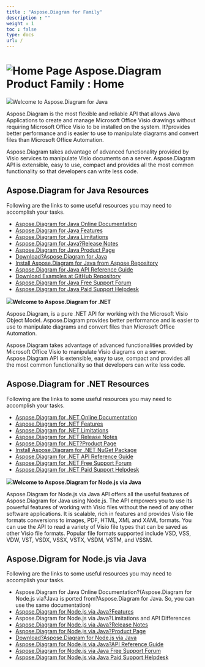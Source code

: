 ```yaml
---
title : "Aspose.Diagram for Family" 
description : "" 
weight : 1 
toc : false
type: docs
url: /
---
```


# ![Home Page](https://docs2.aspose.com/diagram/java/images/icons/contenttypes/home_page_16.png) Aspose.Diagram Product Family : Home 


![](https://docs2.aspose.com/diagram/java/attachments/18612664/18808863.png)Welcome to Aspose.Diagram for Java

Aspose.Diagram is the most flexible and reliable API that allows Java Applications to create and manage Microsoft Office Visio drawings without requiring Microsoft Office Visio to be installed on the system. It?provides better performance and is easier to use to manipulate diagrams and convert files than Microsoft Office Automation.

Aspose.Diagram takes advantage of advanced functionality provided by Visio services to manipulate Visio documents on a server. Aspose.Diagram API is extensible, easy to use, compact and provides all the most common functionality so that developers can write less code.

## Aspose.Diagram for Java Resources

Following are the links to some useful resources you may need to accomplish your tasks.

*   [Aspose.Diagram for Java Online Documentation](https://docs2.aspose.com/diagram/java/)
*   [Aspose.Diagram for Java Features](https://docs2.aspose.com/diagram/java/gettingstarted/product+overview#productoverview-richfeatures)
*   [Aspose.Diagram for Java Limitations](https://docs2.aspose.com/diagram/java/gettingstarted/why+not+automation)
*   [Aspose.Diagram for Java?Release Notes](https://docs2.aspose.com/diagram/java/releasenotes/)
*   [Aspose.Diagram for Java Product Page](https://products.aspose.com/diagram/java)
*   [Download?Aspose.Diagram for Java](https://repository.aspose.com/webapp/#/artifacts/browse/tree/General/repo/com/aspose/aspose-diagram)
*   [Install Aspose.Diagram for Java from Aspose Repository](https://docs2.aspose.com/diagram/java/gettingstarted/installation)
*   [Aspose.Diagram for Java API Reference Guide](https://apireference.aspose.com/java/diagram)
*   [Download Examples at GitHub Repository](https://github.com/aspose-diagram/Aspose.Diagram-for-Java)
*   [Aspose.Diagram for Java Free Support Forum](https://forum.aspose.com/c/diagram)
*   [Aspose.Diagram for Java Paid Support Helpdesk](https://helpdesk.aspose.com/)


![](https://docs2.aspose.com/diagram/net/attachments/18350152/18546886.png)**Welcome to Aspose.Diagram for .NET**

Aspose.Diagram, is a pure .NET API for working with the Microsoft Visio Object Model. Aspose.Diagram provides better performance and is easier to use to manipulate diagrams and convert files than Microsoft Office Automation.

Aspose.Diagram takes advantage of advanced functionalities provided by Microsoft Office Visio to manipulate Visio diagrams on a server. Aspose.Diagram API is extensible, easy to use, compact and provides all the most common functionality so that developers can write less code.

## Aspose.Diagram for .NET Resources

Following are the links to some useful resources you may need to accomplish your tasks.

*   [Aspose.Diagram for .NET Online Documentation](https://docs2.aspose.com/diagram/net/)
*   [Aspose.Diagram for .NET Features](https://docs2.aspose.com/diagram/net/gettingstarted/product+overview#productoverview-richfeatures)
*   [Aspose.Diagram for .NET Limitations](https://docs2.aspose.com/diagram/net/gettingstarted/why+not+automation)
*   [Aspose.Diagram for .NET Release Notes](https://docs2.aspose.com/diagram/net/releasenotes/)
*   [Aspose.Diagram for .NET?Product Page](https://products.aspose.com/diagram/net)
*   [Install Aspose.Diagram for .NET NuGet Package](https://www.nuget.org/packages/Aspose.Diagram/)
*   [Aspose.Diagram for .NET API Reference Guide](https://apireference.aspose.com/net/diagram)
*   [Aspose.Diagram for .NET Free Support Forum](https://forum.aspose.com/c/diagram)
*   [Aspose.Diagram for .NET Paid Support Helpdesk](https://helpdesk.aspose.com/)

**![](https://docs2.aspose.com/diagram/nodejsjava/attachments/thumbnails/105284243/106364960.png)Welcome to Aspose.Diagram for Node.js via Java**

Aspose.Diagram for Node.js via Java API offers all the useful features of Aspose.Diagram for Java using Node.js. The API empowers you to use its powerful features of working with Visio files without the need of any other software applications. It is scalable, rich in features and provides Visio file formats conversions to images, PDF, HTML, XML and XAML formats. You can use the API to read a variety of Visio file types that can be saved as other Visio file formats. Popular file formats supported include VSD, VSS, VDW, VST, VSDX, VSSX, VSTX, VSDM, VSTM, and VSSM.

## Aspose.Digram for Node.js via Java

Following are the links to some useful resources you may need to accomplish your tasks.

*   Aspose.Diagram for Java Online Documentation?(Aspose.Diagram for Node.js via?Java is ported from?Aspose.Diagram for Java. So, you can use the same documentation)
*   [Aspose.Diagram for Node.js via Java?Features](https://docs2.aspose.com/diagram/java/gettingstarted/featurelist/nodejsviajava/)
*   Aspose.Diagram for Node.js via Java?Limitations and API Differences
*   [Aspose.Diagram for Node.js via Java?Release Notes](https://docs2.aspose.com/diagram/java/releasenotes/nodejsviajava/)
*   [Aspose.Diagram for Node.js via Java?Product Page](https://products.aspose.com/diagram/nodejs-java)
*   [Download?Aspose.Diagram for Node.js via Java](https://downloads.aspose.com/diagram/nodejs)
*   [Aspose.Diagram for Node.js via Java?API Reference Guide](https://apireference.aspose.com/nodejs/diagra)
*   [Aspose.Diagram for Node.js via Java Free Support Forum](https://forum.aspose.com/c/diagram)
*   [Aspose.Diagram for Node.js via Java Paid Support Helpdesk](https://helpdesk.aspose.com/)
